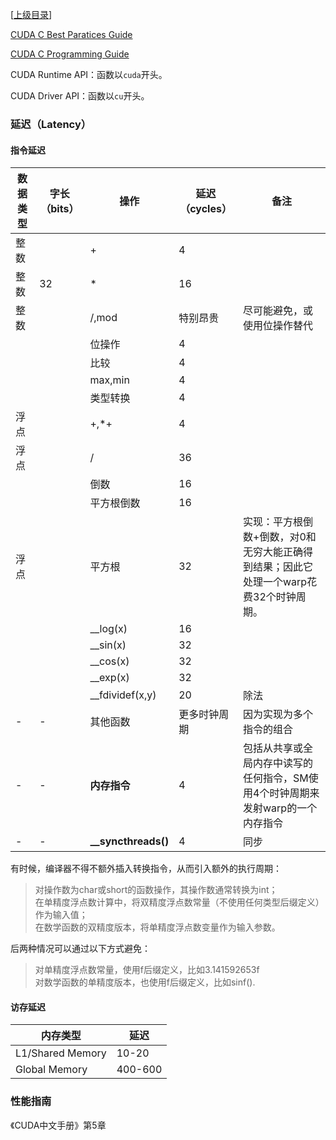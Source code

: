 \[[上级目录](..)\]

[CUDA C Best Paratices Guide](CUDA-C-Best-Practices-Guide)

[CUDA C Programming Guide](CUDA-C-Programming-Guide)

CUDA Runtime API：函数以`cuda`开头。

CUDA Driver API：函数以`cu`开头。


### 延迟（Latency）
#### 指令延迟
|数据类型|字长（bits）|操作|延迟（cycles）|备注|
|---|---|---|---|---|
|整数||+|4||
|整数|32|*|16||
|整数||/,mod|特别昂贵|尽可能避免，或使用位操作替代|
|||位操作|4||
|||比较|4||
|||max,min|4||
|||类型转换|4||
|浮点||+,*+|4||
|浮点||/|36||
|||倒数|16||
|||平方根倒数|16||
|浮点||平方根|32|实现：平方根倒数+倒数，对0和无穷大能正确得到结果；因此它处理一个warp花费32个时钟周期。|
|||__log(x)|16||
|||__sin(x)|32||
|||__cos(x)|32||
|||__exp(x)|32||
|||__fdividef(x,y)|20|除法|
|-|-|其他函数|更多时钟周期|因为实现为多个指令的组合|
|-|-|**内存指令**|4|包括从共享或全局内存中读写的任何指令，SM使用4个时钟周期来发射warp的一个内存指令|
|-|-|**__syncthreads()**|4|同步|
 
有时候，编译器不得不额外插入转换指令，从而引入额外的执行周期：
>对操作数为char或short的函数操作，其操作数通常转换为int；  
>在单精度浮点数计算中，将双精度浮点数常量（不使用任何类型后缀定义）作为输入值；  
>在数学函数的双精度版本，将单精度浮点数变量作为输入参数。

后两种情况可以通过以下方式避免：  
>对单精度浮点数常量，使用f后缀定义，比如3.141592653f  
>对数学函数的单精度版本，也使用f后缀定义，比如sinf().

#### 访存延迟
|内存类型|延迟|
|---|---|
|L1/Shared Memory|10-20|
|Global Memory|400-600|


### 性能指南

《CUDA中文手册》第5章
